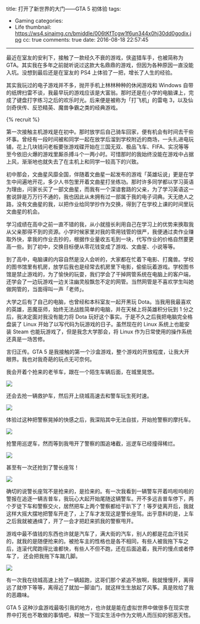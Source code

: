 title: 打开了新世界的大门——GTA 5 初体验
tags:
  - Gaming
categories:
  - Life
thumbnail: https://ws4.sinaimg.cn/bmiddle/006tKfTcgw1f6un344x0hj30dd0godix.jpg
cc: true
comments: true
date: 2016-08-18 22:57:45
---

最近在室友的安利下，接触了一款经久不衰的游戏，侠盗猎车手，也被简称为 GTA。其实我在多年之前就听说过这款大名鼎鼎的游戏，但因为各种原因一直没能入坑。没想到最后还是在室友的 PS4 上体验了一把，增长了人生的经验。

其实我玩过的电子游戏并不多，抛开手机上林林种种的休闲游戏和 Windows 自带的纸牌扫雷不谈，我最早玩的游戏应该是大富翁。那时还是在小学的电脑课上，完成了键盘打字练习之后的欢乐时光。后来便是被称为「打飞机」的雷电 3，以及仙剑奇侠传、反恐精英、魔兽争霸之类的经典游戏。

<!-- more --><!-- indicate-the-source -->

{% recruit %}

第一次接触主机游戏是在初中。那时放学后自己骑车回家，便有机会有时间去干些坏事。曾经有一段时间被和同学一起在放学后溜到学校附近的商场，一头扎进电玩铺，花上几块钱问老板要张游戏碟开始在三国无双、极品飞车、FIFA、实况等等至今依旧火爆的游戏里厮杀搏斗个一两小时。可惜那时的我始终没能在游戏中占据上风，渐渐地也就失去了在主机上和同学一较高下的兴致。

初中那会，文曲星风靡全国，伴随着文曲星一起发布的游戏「英雄坛说」更是在学生中间遍地开花，多少人书包里开着文曲星打坐练功。那时许多同学都以学习英语为理由，问家长买了一部文曲星，而我有一个深谙套路的父亲，为了学习英语这一套说辞是万万行不通的，我也因此从未拥有过一部属于我的电子词典。天无绝人之路，没有文曲星的我，以把作业给同学抄作为交换，得到了在学校上课的时间里玩文曲星的机会。

学习成绩在高中之前一直不错的我，从小就擅长利用自己在学习上的优势来换取我从父亲那得不到的资源。小学时候家里对我的零用钱管的很严，我便通过卖作业赚取外快，拿我的作业去抄的，根据作业量收五毛到一块，代写作业的价格自然要更高一些。到了初中，交换目标便从零花钱变成了游戏、文曲星、小说等等。

到了高中，电脑课的内容自然是没人会听的，大家都在忙着下电影、打魔兽。学校的图书馆里有机房，放学后我也是经常去机房里下电影，偷偷玩着游戏。学校图书馆是禁止游戏的，为了愉快的玩耍，我们学会了干掉网管系统在电脑上的客户端，还学会了一边玩游戏一边关注幽灵般飘忽不定的网管。当然网管是不喜欢学生叫她做网管的，当面得叫一声「老师」。

大学之后有了自己的电脑，也曾经和本科室友一起开黑玩 Dota。当我用我最喜欢的英雄，恶魔巫师，始终无法战胜简单的电脑，并在天梯上将英雄积分玩到 1 分之后，我决定面对我没有能力将 Dota 玩好这个事实。于是不久之后我把电脑完全格盘装了 Linux 开始了以写代码为玩游戏的日子。虽然现在的 Linux 系统上也能安装 Steam 也能玩游戏了，但是我念大学那会，将 Linux 作为日常使用的操作系统还真是一场苦修。

言归正传。GTA 5 是我接触的第一个沙盒游戏，整个游戏的开放程度，让我大开眼界。我也对我奇葩的玩点无可奈何。

我会开着个抢来的老爷车，跟在一个陌生车辆后面，在城里晃悠。

![](https://ws3.sinaimg.cn/mw1024/801b780agw1f6y9n138byj21hc0u0wo4.jpg)

还会去抢一辆救护车，然后开上绕城高速去和警车玩生死时速。

![](https://ws1.sinaimg.cn/mw1024/801b780agw1f6y9qjn47gj21hc0u0wse.jpg)

体验过这种把警察晃掉的快感之后，我深陷其中无法自拔，开始抢警察的摩托车。

![](https://ws4.sinaimg.cn/mw1024/801b780agw1f6y9tln6hzj21hc0u0qa1.jpg)

抢警用巡逻车，然而等到我甩开了警察的围追堵截，巡逻车已经撞得稀烂。

![](https://ws1.sinaimg.cn/mw1024/801b780agw1f6y9vh0jpxj21hc0u0n9m.jpg)

甚至有一次还抢到了警长座驾！

![](https://ws1.sinaimg.cn/mw1024/801b780agw1f6y9wry8s0j21hc0u07az.jpg)

确切的说警长座驾不是抢来的，是捡来的。有一次我看到一辆警车开着呜啦呜啦的警报在追逐一辆吉普车，我玩心大起开始尾随这辆警车。开不多远吉普车停下，两个歹徒下车和警察交火，居然把车上两个警察都给干趴下了！等歹徒离开后，我就这样大摇大摆地把警车开走了，上了车才发现这是警长座驾。出乎意料的是，上车之后我就被通缉了，开了一会才把赶来抓我的警察甩开。

游戏中最不值钱的东西也许就是汽车了，满大街的汽车，别人的都是花血汗钱买的，就我的是随便抢来的。被抢车主的性格也是各不相同，有些人被我拖下车之后，连滚代爬跑得比谁都快，有些人不但不跑，还在后面追着，我开的慢点或者停车了， 还会把我拖下车踹几脚。

![](https://ws4.sinaimg.cn/mw1024/801b780agw1f6yaa67klxj21hc0u049d.jpg)

有一次我在绕城高速上抢了一辆超跑，这哥们那个紧追不放啊，我就慢慢开，离得远了就停下等等，离得近了就加一脚油门，就这样生生放起了风筝。真是败给了我的恶趣味。

GTA 5 这种沙盒游戏最吸引我的地方，也许就是能在虚拟世界中做很多在现实世界中打死也不敢做的事情吧，释放一下现实生活中作为文明人而压抑的邪恶天性。



